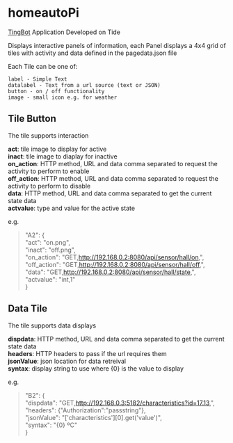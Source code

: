 # homeautoPi

[TingBot](http://tingbot.com) Application Developed on Tide

Displays interactive panels of information, each Panel displays a 4x4 grid of tiles with activity and data defined in the pagedata.json file

Each Tile can be one of:
```
label - Simple Text
datalabel - Text from a url source (text or JSON)
button - on / off functionality
image - small icon e.g. for weather
```

## Tile Button
The tile supports interaction 

**act**: tile image to display for active  
**inact**: tile image to diaplay for inactive  
**on_action**: HTTP method, URL and data comma separated to request the activity to perform to enable   
**off_action**: HTTP method, URL and data comma separated to request the activity to perform to disable   
**data**: HTTP method, URL and data comma separated to get the current state data  
**actvalue**: type and value for the active state  

e.g.
> "A2": {  
>  "act": "on.png",  
>  "inact": "off.png",  
>  "on_action": "GET,http://192.168.0.2:8080/api/sensor/hall/on,",  
>  "off_action": "GET,http://192.168.0.2:8080/api/sensor/hall/off,",  
>  "data": "GET,http://192.168.0.2:8080/api/sensor/hall/state,",  
>  "actvalue": "int,1"  
> }

## Data Tile
The tile supports data displays

**dispdata**: HTTP method, URL and data comma separated to get the current state data  
**headers**: HTTP headers to pass if the url requires them  
**jsonValue**: json location for data retreival  
**syntax**: display string to use where {0} is the value to display  

e.g.
> "B2": {  
>  "dispdata": "GET,http://192.168.0.3:5182/characteristics?id=17.13,",   
>  "headers": {"Authorization":"passstring"},   
>  "jsonValue": "['characteristics'][0].get('value')",  
>  "syntax": "{0} ºC"  
> }

